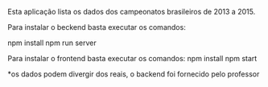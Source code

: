 Esta aplicação lista os dados dos campeonatos brasileiros de 2013 a 2015.

Para instalar o beckend basta executar os comandos:

npm install
npm run server

Para instalar o frontend basta executar os comandos:
npm install
npm start

*os dados podem divergir dos reais, o backend foi fornecido pelo professor
